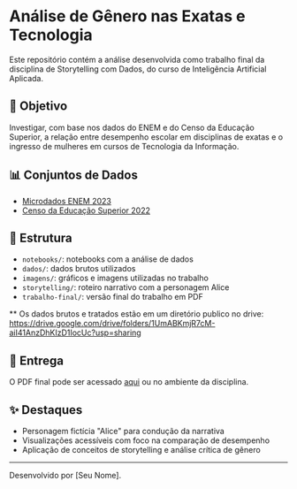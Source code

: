 # Análise de Gênero nas Exatas e Tecnologia

Este repositório contém a análise desenvolvida como trabalho final da disciplina de Storytelling com Dados, do curso de Inteligência Artificial Aplicada.

## 🎯 Objetivo

Investigar, com base nos dados do ENEM e do Censo da Educação Superior, a relação entre desempenho escolar em disciplinas de exatas e o ingresso de mulheres em cursos de Tecnologia da Informação.

## 📊 Conjuntos de Dados

- [Microdados ENEM 2023](https://www.gov.br/inep)
- [Censo da Educação Superior 2022](https://inep.gov.br)

## 📁 Estrutura

- `notebooks/`: notebooks com a análise de dados
- `dados/`: dados brutos utilizados
- `imagens/`: gráficos e imagens utilizadas no trabalho
- `storytelling/`: roteiro narrativo com a personagem Alice
- `trabalho-final/`: versão final do trabalho em PDF

** Os dados brutos e tratados estão em um diretório publico no drive:
https://drive.google.com/drive/folders/1UmABKmjR7cM-aiI41AnzDhKIzD1IocUc?usp=sharing

## 📎 Entrega

O PDF final pode ser acessado [aqui](trabalho-final/trabalho-final.pdf) ou no ambiente da disciplina.

## ✨ Destaques

- Personagem fictícia "Alice" para condução da narrativa
- Visualizações acessíveis com foco na comparação de desempenho
- Aplicação de conceitos de storytelling e análise crítica de gênero

---

Desenvolvido por [Seu Nome].